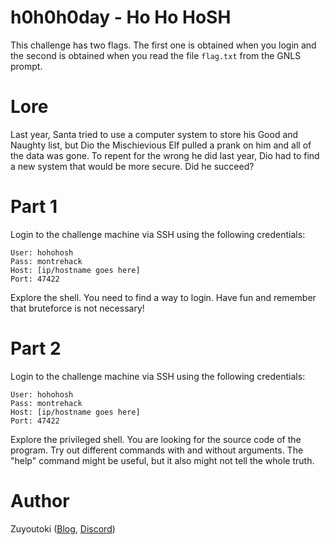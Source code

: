 # h0h0h0day - Ho Ho HoSH
This challenge has two flags. The first one is obtained when you login and the second is obtained when you read the file `flag.txt` from the GNLS prompt.

# Lore
Last year, Santa tried to use a computer system to store his Good and Naughty list, but Dio the Mischievious Elf pulled a prank on him and all of the data was gone. To repent for the wrong he did last year, Dio had to find a new system that would be more secure. Did he succeed?

# Part 1
Login to the challenge machine via SSH using the following credentials:
```
User: hohohosh
Pass: montrehack
Host: [ip/hostname goes here]
Port: 47422
```

Explore the shell. You need to find a way to login. Have fun and remember that bruteforce is not necessary!

# Part 2
Login to the challenge machine via SSH using the following credentials:
```
User: hohohosh
Pass: montrehack
Host: [ip/hostname goes here]
Port: 47422
```

Explore the privileged shell. You are looking for the source code of the program. Try out different commands with and without arguments. The "help" command might be useful, but it also might not tell the whole truth.

# Author
Zuyoutoki ([Blog](https://blog.oki.moe), [Discord](https://discord.com/users/184115000078630912))
